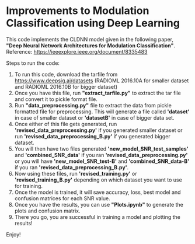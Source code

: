 # Improvements to Modulation Classification using Deep Learning

This code implements the CLDNN model given in the following paper, **"Deep Neural Network Architectures for Modulation Classification"**.
Reference: https://ieeexplore.ieee.org/document/8335483

Steps to run the code:

1. To run this code, download the tarfile from https://www.deepsig.ai/datasets (RADIOML 2016.10A for smaller dataset and RADIOML 2016.10B for bigger dataset)
2. Once you have this file, run **"extract_tarfile.py"** to extract the tar file and convert it to pickle format file.
3. Run **"data_preprocessing.py"** file to extract the data from pickle formatted file for preprocessing. This will generate a file called **'dataset'** in case of smaller dataset or **'datasetB'** in case of bigger data set.
4. Once either of this file gets generated, run **'revised_data_preprocessing.py'** if you generated smaller dataset or run **'revised_data_preprocessing_B.py'** if you generated bigger dataset. 
5. You will then have two files generated **'new_model_SNR_test_samples'** and **'combined_SNR_data'** if you ran **'revised_data_preprocessing.py'** or you will have **'new_model_SNR_test-B'** and **'combined_SNR_data-B'** if you ran **'revised_data_preprocessing_B.py'**. 
6. Now using these files, run **'revised_training.py'** or **'revised_training_B.py'** depending on which dataset you want to use for training. 
7. Once the model is trained, it will save accuracy, loss, best model and confusion matrices for each SNR value.
8. Once you have the results, you can use **"Plots.ipynb"** to generate the plots and confusion matrix. 
9. There you go, you are successful in training a model and plotting the results!


Enjoy!
